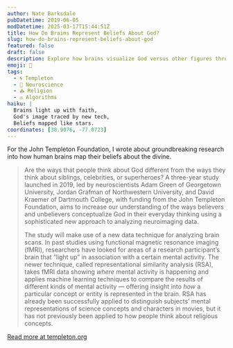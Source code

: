 ```yaml
---
author: Nate Barksdale
pubDatetime: 2019-06-05
modDatetime: 2025-03-17T15:44:51Z
title: How Do Brains Represent Beliefs About God?
slug: how-do-brains-represent-beliefs-about-god
featured: false
draft: false
description: Explore how brains visualize God versus other figures through cutting-edge neuroimaging and machine learning techniques.
emoji: 🧠
tags:
  - 🌀 Templeton
  - 🧠 Neuroscience
  - ⛪ Religion
  - ⚖️ Algorithms
haiku: |
  Brains light up with faith,  
  God's image traced by new tech,  
  Beliefs mapped like stars.
coordinates: [38.9076, -77.0723]
---
```


For the John Templeton Foundation, I wrote about groundbreaking research into how human brains map their beliefs about the divine.

> Are the ways that people think about God different from the ways they think about siblings, celebrities, or superheroes? A three-year study launched in 2019, led by neuroscientists Adam Green of Georgetown University, Jordan Grafman of Northwestern University, and David Kraemer of Dartmouth College, with funding from the John Templeton Foundation, aims to increase our understanding of the ways believers and unbelievers conceptualize God in their everyday thinking using a sophisticated new approach to analyzing neuroimaging data.
>
> The study will make use of a new data technique for analyzing brain scans. In past studies using functional magnetic resonance imaging (fMRI), researchers have looked for areas of a research participant’s brain that “light up” in association with a certain mental activity. The newer technique, called representational similarity analysis (RSA), takes fMRI data showing *where* mental activity is happening and applies machine learning techniques to compare the results of different kinds of mental activity — offering insight into *how* a particular concept or entity is represented in the brain. RSA has already been successfully applied to distinguish subjects’ mental representations of science concepts and characters in movies, but it has not previously been applied to how people think about religious concepts.

[Read more at templeton.org](https://www.templeton.org/news/how-do-brains-represent-beliefs-about-god)
